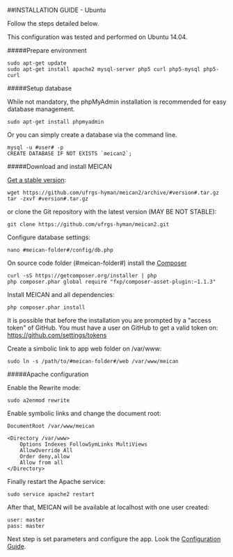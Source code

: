 ##INSTALLATION GUIDE - Ubuntu

Follow the steps detailed below.

This configuration was tested and performed on Ubuntu 14.04.

#####Prepare environment

```
sudo apt-get update
sudo apt-get install apache2 mysql-server php5 curl php5-mysql php5-curl
```

#####Setup database

While not mandatory, the phpMyAdmin installation is recommended for easy database management.

```
sudo apt-get install phpmyadmin
```

Or you can simply create a database via the command line.

```
mysql -u #user# -p
CREATE DATABASE IF NOT EXISTS `meican2`;
```

#####Download and install MEICAN

[Get a stable version](https://github.com/ufrgs-hyman/meican2/releases):

```
wget https://github.com/ufrgs-hyman/meican2/archive/#version#.tar.gz
tar -zxvf #version#.tar.gz
```

or clone the Git repository with the latest version (MAY BE NOT STABLE):

```
git clone https://github.com/ufrgs-hyman/meican2.git
```

Configure database settings:

```
nano #meican-folder#/config/db.php
```

On source code folder (#meican-folder#) install the [Composer](https://getcomposer.org)

```
curl -sS https://getcomposer.org/installer | php
php composer.phar global require "fxp/composer-asset-plugin:~1.1.3"
```

Install MEICAN and all dependencies:

```
php composer.phar install
```

It is possible that before the installation you are prompted by a "access token" of GitHub. You must have a user on GitHub to get a valid token on: https://github.com/settings/tokens

Create a simbolic link to app web folder on /var/www:

```
sudo ln -s /path/to/#meican-folder#/web /var/www/meican
```

#####Apache configuration

Enable the Rewrite mode:

```
sudo a2enmod rewrite
```

Enable symbolic links and change the document root:

```
DocumentRoot /var/www/meican

<Directory /var/www>
    Options Indexes FollowSymLinks MultiViews
    AllowOverride All
    Order deny,allow
    Allow from all
</Directory>
```

Finally restart the Apache service:

```
sudo service apache2 restart
```

After that, MEICAN will be available at localhost with one user created:

```
user: master
pass: master
```

Next step is set parameters and configure the app. Look the [Configuration Guide](https://github.com/ufrgs-hyman/meican2/blob/master/docs/guide/configuration.md).
